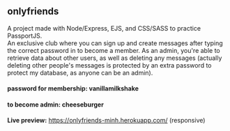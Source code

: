 ## onlyfriends
A project made with Node/Express, EJS, and CSS/SASS to practice PassportJS. <br>
An exclusive club where you can sign up and create messages after typing the correct password in to become a member. As an admin, you're able to retrieve data about other users, as well as deleting any messages (actually deleting other people's messages is protected by an extra password to protect my database, as anyone can be an admin). <br>
#### password for membership: **vanillamilkshake**
#### to become admin: **cheeseburger**
**Live preview:** https://onlyfriends-minh.herokuapp.com/ (responsive)
